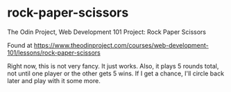 # rock-paper-scissors

The Odin Project, Web Development 101 Project: Rock Paper Scissors

Found at https://www.theodinproject.com/courses/web-development-101/lessons/rock-paper-scissors

Right now, this is not very fancy. It just works. Also, it plays 5 rounds total, not until one player or the other gets 5 wins. If I get a chance, I'll circle back later and play with it some more.